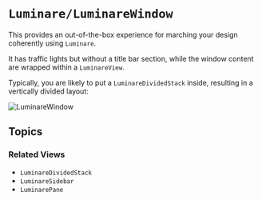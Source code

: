 # ``Luminare/LuminareWindow``

This provides an out-of-the-box experience for marching your design coherently using ``Luminare``.

It has traffic lights but without a title bar section, while the window content are wrapped within a ``LuminareView``.

Typically, you are likely to put a ``LuminareDividedStack`` inside, resulting in a vertically divided layout:

![`LuminareWindow`](LuminareWindow)

## Topics

### Related Views

- ``LuminareDividedStack``
- ``LuminareSidebar``
- ``LuminarePane``
